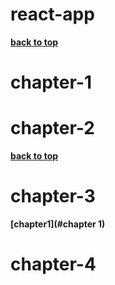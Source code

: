 # react-app

**[back to top](#react-app)**

# chapter-1











# chapter-2









**[back to top](#react-app)**
# chapter-3











**[chapter1](#chapter 1)**
# chapter-4
